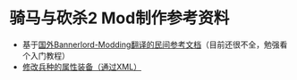 # 骑马与砍杀2 Mod制作参考资料


+ 基于[国外Bannerlord-Modding翻译的民间参考文档](https://github.com/YiGu-Studio/Documentation)（目前还很不全，勉强看个入门教程）
+ [修改兵种的属性装备（通过XML）](修改兵种的属性装备（通过XML）.md)

